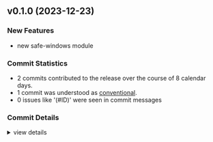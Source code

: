 

## v0.1.0 (2023-12-23)

### New Features

 - <csr-id-06e668250c26d9fbeacd9326559aa8bad792b9a8/> new safe-windows module

### Commit Statistics

<csr-read-only-do-not-edit/>

 - 2 commits contributed to the release over the course of 8 calendar days.
 - 1 commit was understood as [conventional](https://www.conventionalcommits.org).
 - 0 issues like '(#ID)' were seen in commit messages

### Commit Details

<csr-read-only-do-not-edit/>

<details><summary>view details</summary>

 * **Uncategorized**
    - New safe-windows module ([`06e6682`](https://github.com/spmadden/irox-unsafe/commit/06e668250c26d9fbeacd9326559aa8bad792b9a8))
    - Initial blank ([`75052fa`](https://github.com/spmadden/irox-unsafe/commit/75052fa8d82567c20ec441e8d12f2bebdced18f6))
</details>

